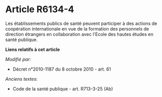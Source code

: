 # Article R6134-4

Les établissements publics de santé peuvent participer à des actions de coopération internationale en vue de la formation des
personnels de direction étrangers en collaboration avec l'Ecole des hautes études en santé publique.

**Liens relatifs à cet article**

_Modifié par_:

  - Décret n°2010-1187 du 8 octobre 2010 - art. 61

_Anciens textes_:

  - Code de la santé publique - art. R713-3-25 (Ab)
